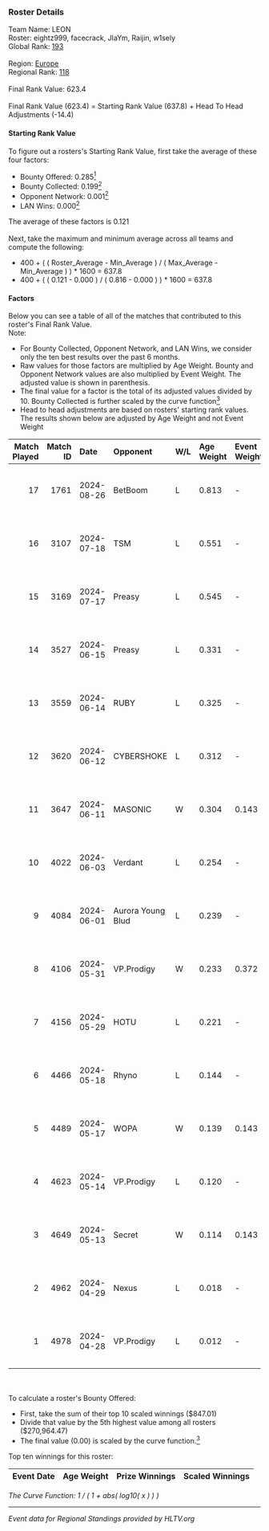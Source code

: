 ### Roster Details<br />
Team Name: LEON<br />
Roster: eightz999, facecrack, JIaYm, Raijin, w1sely<br />
Global Rank: [193](../../standings_global_2024_10_23.md)<br />
<br />
Region: [Europe]( ../../standings_europe_2024_10_23.md)<br />
Regional Rank: [118]( ../../standings_europe_2024_10_23.md)<br />
<br />
Final Rank Value:  623.4<br />
<br />
Final Rank Value (623.4) = Starting Rank Value (637.8) + Head To Head Adjustments (-14.4)<br />

#### Starting Rank Value<br />
To figure out a rosters's Starting Rank Value, first take the average of these four factors:<br />
- Bounty Offered: 0.285[<sup>1</sup>](#table2)
- Bounty Collected: 0.199[<sup>2</sup>](#table1)
- Opponent Network: 0.001[<sup>2</sup>](#table1)
- LAN Wins: 0.000[<sup>2</sup>](#table1)

The average of these factors is 0.121<br />
<br />
Next, take the maximum and minimum average across all teams and compute the following:<br />
- 400 + ( ( Roster_Average - Min_Average ) / ( Max_Average - Min_Average ) ) * 1600 = 637.8
- 400 + ( ( 0.121 - 0.000 ) / ( 0.816 - 0.000 ) ) * 1600 = 637.8


#### Factors<br />
Below you can see a table of all of the matches that contributed to this roster's Final Rank Value.<br />
Note:<br />

- For Bounty Collected, Opponent Network, and LAN Wins, we consider only the ten best results over the past 6 months.
- Raw values for those factors are multiplied by Age Weight. Bounty and Opponent Network values are also multiplied by Event Weight. The adjusted value is shown in parenthesis.
- The final value for a factor is the total of its adjusted values divided by 10. Bounty Collected is further scaled by the curve function[<sup>3</sup>](#curveFunction)
- Head to head adjustments are based on rosters' starting rank values. The results shown below are adjusted by Age Weight and not Event Weight
<span id="table1"></span><br />


| Match Played | Match ID | Date       | Opponent          | W/L | Age Weight | Event Weight | Bounty Collected | Opponent Network | LAN Wins  | H2H Adj. | Roster                                      |
| -: | -: | :- | :- | :- | :- | :- | :- | :- | :- | -: | :- |
|           17 |     1761 | 2024-08-26 | BetBoom           | L   | 0.813      | -            | -                | -                | -         |    -0.95 | eightz999, facecrack, JIaYm, Raijin, w1sely |
|           16 |     3107 | 2024-07-18 | TSM               | L   | 0.551      | -            | -                | -                | -         |    -1.72 | eightz999, facecrack, JIaYm, Raijin, w1sely |
|           15 |     3169 | 2024-07-17 | Preasy            | L   | 0.545      | -            | -                | -                | -         |    -6.55 | eightz999, facecrack, JIaYm, Raijin, w1sely |
|           14 |     3527 | 2024-06-15 | Preasy            | L   | 0.331      | -            | -                | -                | -         |    -4.00 | eightz999, facecrack, JIaYm, Raijin, w1sely |
|           13 |     3559 | 2024-06-14 | RUBY              | L   | 0.325      | -            | -                | -                | -         |    -2.76 | eightz999, facecrack, JIaYm, Raijin, w1sely |
|           12 |     3620 | 2024-06-12 | CYBERSHOKE        | L   | 0.312      | -            | -                | -                | -         |    -1.43 | eightz999, facecrack, JIaYm, Raijin, w1sely |
|           11 |     3647 | 2024-06-11 | MASONIC           | W   | 0.304      | 0.143        | 0.000 (0.000)    | 0.005 (0.000)    | 0 (0.000) |     2.74 | eightz999, facecrack, JIaYm, Raijin, w1sely |
|           10 |     4022 | 2024-06-03 | Verdant           | L   | 0.254      | -            | -                | -                | -         |    -1.76 | eightz999, facecrack, JIaYm, Raijin, w1sely |
|            9 |     4084 | 2024-06-01 | Aurora Young Blud | L   | 0.239      | -            | -                | -                | -         |    -1.68 | eightz999, facecrack, JIaYm, Raijin, w1sely |
|            8 |     4106 | 2024-05-31 | VP.Prodigy        | W   | 0.233      | 0.372        | 0.011 (0.001)    | 0.086 (0.007)    | 0 (0.000) |     5.04 | eightz999, facecrack, JIaYm, Raijin, w1sely |
|            7 |     4156 | 2024-05-29 | HOTU              | L   | 0.221      | -            | -                | -                | -         |    -1.92 | eightz999, facecrack, JIaYm, Raijin, w1sely |
|            6 |     4466 | 2024-05-18 | Rhyno             | L   | 0.144      | -            | -                | -                | -         |    -0.72 | eightz999, facecrack, JIaYm, Raijin, w1sely |
|            5 |     4489 | 2024-05-17 | WOPA              | W   | 0.139      | 0.143        | 0.000 (0.000)    | 0.092 (0.002)    | 0 (0.000) |     2.18 | eightz999, facecrack, JIaYm, Raijin, w1sely |
|            4 |     4623 | 2024-05-14 | VP.Prodigy        | L   | 0.120      | -            | -                | -                | -         |    -1.30 | eightz999, facecrack, JIaYm, Raijin, w1sely |
|            3 |     4649 | 2024-05-13 | Secret            | W   | 0.114      | 0.143        | 0.000 (0.000)    | 0.000 (0.000)    | 0 (0.000) |     0.75 | eightz999, facecrack, JIaYm, Raijin, w1sely |
|            2 |     4962 | 2024-04-29 | Nexus             | L   | 0.018      | -            | -                | -                | -         |    -0.16 | eightz999, facecrack, JIaYm, Raijin, w1sely |
|            1 |     4978 | 2024-04-28 | VP.Prodigy        | L   | 0.012      | -            | -                | -                | -         |    -0.13 | eightz999, facecrack, JIaYm, Raijin, w1sely |

<br />
<span id="table2"></span><br />
To calculate a roster's Bounty Offered:<br />

- First, take the sum of their top 10 scaled winnings ($847.01)
- Divide that value by the 5th highest value among all rosters ($270,964.47)
- The final value (0.00) is scaled by the curve function.[<sup>3</sup>](#curveFunction)

Top ten winnings for this roster:<br />

| Event Date | Age Weight | Prize Winnings | Scaled Winnings |
| :- | -: | :- | :- |


<span id="curveFunction"></span>_The Curve Function: 1 / ( 1 + abs( log10( x ) ) )_<br />

---
_Event data for Regional Standings provided by HLTV.org_<br />
